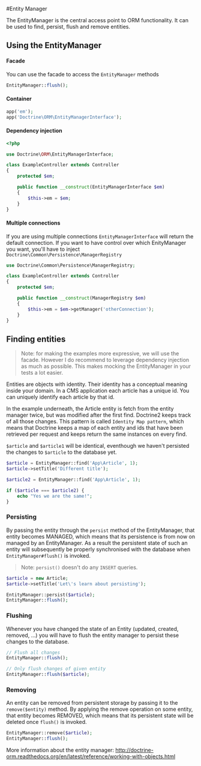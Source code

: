 #Entity Manager

The EntityManager is the central access point to ORM functionality. It can be used to find, persist, flush and remove entities.

## Using the EntityManager

#### Facade

You can use the facade to access the `EntityManager` methods

```php
EntityManager::flush();
```

#### Container

```php
app('em');
app('Doctrine\ORM\EntityManagerInterface');
```

#### Dependency injection

```php
<?php

use Doctrine\ORM\EntityManagerInterface;

class ExampleController extends Controller
{
    protected $em;

    public function __construct(EntityManagerInterface $em)
    {
        $this->em = $em;
    }
}
```

#### Multiple connections

If you are using multiple connections `EntityManagerInterface` will return the default connection. If you want to have control over which EnityManager you want, you'll have to inject `Doctrine\Common\Persistence\ManagerRegistry`

```php
use Doctrine\Common\Persistence\ManagerRegistry;

class ExampleController extends Controller
{
    protected $em;

    public function __construct(ManagerRegistry $em)
    {
        $this->em = $em->getManager('otherConnection');
    }
}
```

## Finding entities

> Note: for making the examples more expressive, we will use the facade. However I do recommend to leverage dependency injection as much as possible. This makes mocking the EntityManager in your tests a lot easier.

Entities are objects with identity. Their identity has a conceptual meaning inside your domain. In a CMS application each article has a unique id. You can uniquely identify each article by that id.

In the example underneath, the Article entity is fetch from the entity manager twice, but was modified after the first find. Doctrine2 keeps track of all those changes. This pattern is called `Identity Map pattern`, which means that Doctrine keeps a map of each entity and ids that have been retrieved per request and keeps return the same instances on every find.

`$article` and `$article1` will be identical, eventhough we haven't persisted the changes to `$article` to the database yet.

```php
$article = EntityManager::find('App\Article', 1);
$article->setTitle('Different title');

$article2 = EntityManager::find('App\Article', 1);

if ($article === $article2) {
    echo "Yes we are the same!";
}
```

### Persisting

By passing the entity through the `persist` method of the EntityManager, that entity becomes MANAGED, which means that its persistence is from now on managed by an EntityManager. As a result the persistent state of such an entity will subsequently be properly synchronised with the database when `EntityManager#flush()` is invoked.

> Note: `persist()` doesn't do any `INSERT` queries.

```php
$article = new Article;
$article->setTitle('Let\'s learn about persisting');

EntityManager::persist($article);
EntityManager::flush();
```

### Flushing

Whenever you have changed the state of an Entity (updated, created, removed, ...) you will have to flush the entity manager to persist these changes to the database.

```php
// Flush all changes
EntityManager::flush();

// Only flush changes of given entity
EntityManager::flush($article);
```

### Removing

An entity can be removed from persistent storage by passing it to the `remove($entity)` method. By applying the remove operation on some entity, that entity becomes REMOVED, which means that its persistent state will be deleted once `flush()` is invoked.

```php
EntityManager::remove($article);
EntityManager::flush();
```

More information about the entity manager: http://doctrine-orm.readthedocs.org/en/latest/reference/working-with-objects.html
